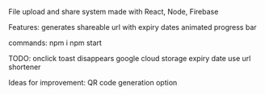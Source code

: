 File upload and share system made with React, Node, Firebase

Features:
generates shareable url with expiry dates
animated progress bar

commands:
npm i
npm start


TODO:
onclick toast disappears
google cloud storage
expiry date
use url shortener

Ideas for improvement:
QR code generation option
